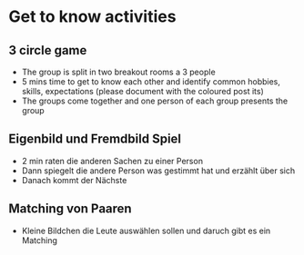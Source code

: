 # Get to know activities

## 3 circle game

* The group is split in two breakout rooms a 3 people
* 5 mins time to get to know each other and identify common hobbies, skills, expectations (please document with the coloured post its)
* The groups come together and one person of each group presents the group


## Eigenbild und Fremdbild Spiel

* 2 min raten die anderen Sachen zu einer Person
* Dann spiegelt die andere Person was gestimmt hat und erzählt über sich
* Danach kommt der Nächste

## Matching von Paaren

* Kleine Bildchen die Leute auswählen sollen und daruch gibt es ein Matching
